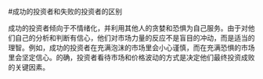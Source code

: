 #成功的投资者和失败的投资者的区别

成功的投资者倾向于不情绪化，并利用其他人的贪婪和恐惧为自己服务。由于对他们自己的分析和判断有信心，他们对市场力量的反应不是盲目的冲动，而是适当的理智。例如，成功的投资者在充满泡沫的市场里会小心谨慎，而在充满恐惧的市场里会坚定信心。的确，投资者看待市场和价格波动的方式是决定他们最终投资成败的关键因素。
